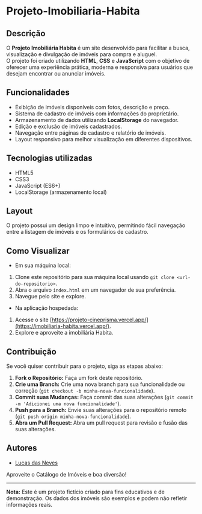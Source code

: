 # Projeto-Imobiliaria-Habita

## Descrição

O **Projeto Imobiliária Habita** é um site desenvolvido para facilitar a busca, visualização e divulgação de imóveis para compra e aluguel.  
O projeto foi criado utilizando **HTML**, **CSS** e **JavaScript** com o objetivo de oferecer uma experiência prática, moderna e responsiva para usuários que desejam encontrar ou anunciar imóveis.

## Funcionalidades

- Exibição de imóveis disponíveis com fotos, descrição e preço.
- Sistema de cadastro de imóveis com informações do proprietário.
- Armazenamento de dados utilizando **LocalStorage** do navegador.
- Edição e exclusão de imóveis cadastrados.
- Navegação entre páginas de cadastro e relatório de imóveis.
- Layout responsivo para melhor visualização em diferentes dispositivos.

## Tecnologias utilizadas

- HTML5
- CSS3
- JavaScript (ES6+)
- LocalStorage (armazenamento local)

## Layout

O projeto possui um design limpo e intuitivo, permitindo fácil navegação entre a listagem de imóveis e os formulários de cadastro.

## Como Visualizar

- Em sua máquina local:

1. Clone este repositório para sua máquina local usando `git clone <url-do-repositorio>`.
2. Abra o arquivo `index.html` em um navegador de sua preferência.
3. Navegue pelo site e explore.

- Na aplicação hospedada:

1. Acesse o site [https://projeto-cineprisma.vercel.app/](https://imobiliaria-habita.vercel.app/).
2. Explore e aproveite a imobiliária Habita.

## Contribuição

Se você quiser contribuir para o projeto, siga as etapas abaixo:

1. **Fork o Repositório:** Faça um fork deste repositório.
2. **Crie uma Branch:** Crie uma nova branch para sua funcionalidade ou correção (`git checkout -b minha-nova-funcionalidade`).
3. **Commit suas Mudanças:** Faça commit das suas alterações (`git commit -m 'Adicionei uma nova funcionalidade'`).
4. **Push para a Branch:** Envie suas alterações para o repositório remoto (`git push origin minha-nova-funcionalidade`).
5. **Abra um Pull Request:** Abra um pull request para revisão e fusão das suas alterações.

## Autores

- [Lucas das Neves](https://github.com/LucasNevesV1)

Aproveite o Catálogo de Imóveis e boa diversão!

---

**Nota:** Este é um projeto fictício criado para fins educativos e de demonstração. Os dados dos imóveis são exemplos e podem não refletir informações reais.
